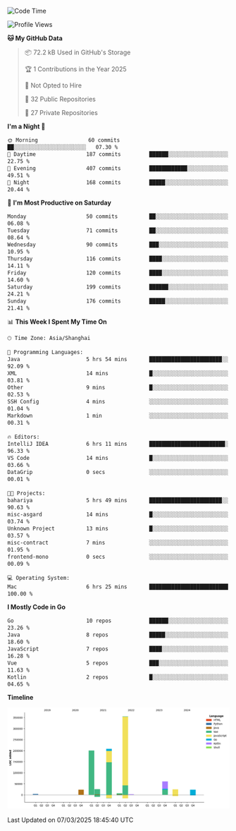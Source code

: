 <!--START_SECTION:waka-->
![Code Time](http://img.shields.io/badge/Code%20Time-4%2C014%20hrs%2043%20mins-blue)

![Profile Views](http://img.shields.io/badge/Profile%20Views-0-blue)

**🐱 My GitHub Data** 

> 📦 72.2 kB Used in GitHub's Storage 
 > 
> 🏆 1 Contributions in the Year 2025
 > 
> 🚫 Not Opted to Hire
 > 
> 📜 32 Public Repositories 
 > 
> 🔑 27 Private Repositories 
 > 
**I'm a Night 🦉** 

```text
🌞 Morning                60 commits          ██░░░░░░░░░░░░░░░░░░░░░░░   07.30 % 
🌆 Daytime                187 commits         ██████░░░░░░░░░░░░░░░░░░░   22.75 % 
🌃 Evening                407 commits         ████████████░░░░░░░░░░░░░   49.51 % 
🌙 Night                  168 commits         █████░░░░░░░░░░░░░░░░░░░░   20.44 % 
```
📅 **I'm Most Productive on Saturday** 

```text
Monday                   50 commits          ██░░░░░░░░░░░░░░░░░░░░░░░   06.08 % 
Tuesday                  71 commits          ██░░░░░░░░░░░░░░░░░░░░░░░   08.64 % 
Wednesday                90 commits          ███░░░░░░░░░░░░░░░░░░░░░░   10.95 % 
Thursday                 116 commits         ████░░░░░░░░░░░░░░░░░░░░░   14.11 % 
Friday                   120 commits         ████░░░░░░░░░░░░░░░░░░░░░   14.60 % 
Saturday                 199 commits         ██████░░░░░░░░░░░░░░░░░░░   24.21 % 
Sunday                   176 commits         █████░░░░░░░░░░░░░░░░░░░░   21.41 % 
```


📊 **This Week I Spent My Time On** 

```text
🕑︎ Time Zone: Asia/Shanghai

💬 Programming Languages: 
Java                     5 hrs 54 mins       ███████████████████████░░   92.09 % 
XML                      14 mins             █░░░░░░░░░░░░░░░░░░░░░░░░   03.81 % 
Other                    9 mins              █░░░░░░░░░░░░░░░░░░░░░░░░   02.53 % 
SSH Config               4 mins              ░░░░░░░░░░░░░░░░░░░░░░░░░   01.04 % 
Markdown                 1 min               ░░░░░░░░░░░░░░░░░░░░░░░░░   00.31 % 

🔥 Editors: 
IntelliJ IDEA            6 hrs 11 mins       ████████████████████████░   96.33 % 
VS Code                  14 mins             █░░░░░░░░░░░░░░░░░░░░░░░░   03.66 % 
DataGrip                 0 secs              ░░░░░░░░░░░░░░░░░░░░░░░░░   00.01 % 

🐱‍💻 Projects: 
bahariya                 5 hrs 49 mins       ███████████████████████░░   90.63 % 
misc-asgard              14 mins             █░░░░░░░░░░░░░░░░░░░░░░░░   03.74 % 
Unknown Project          13 mins             █░░░░░░░░░░░░░░░░░░░░░░░░   03.57 % 
misc-contract            7 mins              ░░░░░░░░░░░░░░░░░░░░░░░░░   01.95 % 
frontend-mono            0 secs              ░░░░░░░░░░░░░░░░░░░░░░░░░   00.09 % 

💻 Operating System: 
Mac                      6 hrs 25 mins       █████████████████████████   100.00 % 
```

**I Mostly Code in Go** 

```text
Go                       10 repos            ██████░░░░░░░░░░░░░░░░░░░   23.26 % 
Java                     8 repos             █████░░░░░░░░░░░░░░░░░░░░   18.60 % 
JavaScript               7 repos             ████░░░░░░░░░░░░░░░░░░░░░   16.28 % 
Vue                      5 repos             ███░░░░░░░░░░░░░░░░░░░░░░   11.63 % 
Kotlin                   2 repos             █░░░░░░░░░░░░░░░░░░░░░░░░   04.65 % 
```



**Timeline**

![Lines of Code chart](https://raw.githubusercontent.com/youtiaoguagua/youtiaoguagua/master/assets/bar_graph.png)


 Last Updated on 07/03/2025 18:45:40 UTC
<!--END_SECTION:waka-->